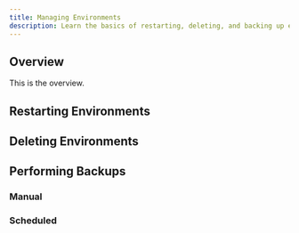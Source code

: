 ```yaml
---
title: Managing Environments
description: Learn the basics of restarting, deleting, and backing up environments.
---
```


## Overview

This is the overview.

## Restarting Environments

## Deleting Environments

## Performing Backups

### Manual

### Scheduled
